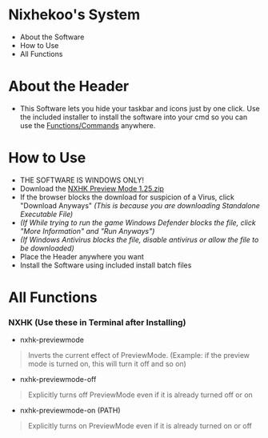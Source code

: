 # Nixhekoo's System
- About the Software <br>
- How to Use <br>
- All Functions <br>

# About the Header
- This Software lets you hide your taskbar and icons just by one click. Use the included installer to install the software into your cmd so you can use the [Functions/Commands](https://github.com/Nixhekoo/NXHK-Preview_Mode#all-functions) anywhere.

# How to Use
- THE SOFTWARE IS WINDOWS ONLY!
- Download the [NXHK Preview Mode 1.25.zip](https://github.com/Nixhekoo/NXHK-Preview_Mode/raw/main/NXHK%20Preview%20Mode%20Release%201.25.zip)
- If the browser blocks the download for suspicion of a Virus, click "Download Anyways" *(This is because you are downloading Standalone Executable File)*
- *(If While trying to run the game Windows Defender blocks the file, click "More Information" and "Run Anyways")*
- *(If Windows Antivirus blocks the file, disable antivirus or allow the file to be downloaded)*
- Place the Header anywhere you want
- Install the Software using included install batch files

# All Functions
### NXHK (Use these in Terminal after Installing)
  - nxhk-previewmode
  > Inverts the current effect of PreviewMode. (Example: if the preview mode is turned on, this will turn it off and so on)
  - nxhk-previewmode-off
  > Explicitly turns off PreviewMode even if it is already turned off or on
  - nxhk-previewmode-on (PATH)
  > Explicitly turns on PreviewMode even if it is already turned on or off
